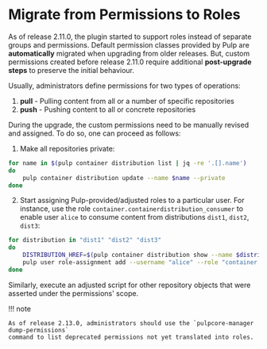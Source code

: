 # Migrate from Permissions to Roles

As of release 2.11.0, the plugin started to support roles instead of separate groups and
permissions. Default permission classes provided by Pulp are **automatically** migrated when
upgrading from older releases. But, custom permissions created before release 2.11.0 require
additional **post-upgrade steps** to preserve the initial behaviour.

Usually, administrators define permissions for two types of operations:

1. **pull** - Pulling content from all or a number of specific repositories
2. **push** - Pushing content to all or concrete repositories

During the upgrade, the custom permissions need to be manually revised and assigned. To do so, one
can proceed as follows:

1. Make all repositories private:

```bash
for name in $(pulp container distribution list | jq -re '.[].name')
do
    pulp container distribution update --name $name --private
done
```

2. Start assigning Pulp-provided/adjusted roles to a particular user. For instance, use the role
   `container.containerdistribution_consumer` to enable user `alice` to consume content from
   distributions `dist1`, `dist2`, `dist3`:

```bash
for distribution in "dist1" "dist2" "dist3"
do
    DISTRIBUTION_HREF=$(pulp container distribution show --name $distribution | jq -r ".pulp_href")
    pulp user role-assignment add --username "alice" --role "container.containerdistribution_consumer" --object $DISTRIBUTION_HREF
done
```

Similarly, execute an adjusted script for other repository objects that were asserted under
the permissions' scope.

!!! note

    As of release 2.13.0, administrators should use the `pulpcore-manager dump-permissions`
    command to list deprecated permissions not yet translated into roles.
